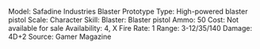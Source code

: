 Model: Safadine Industries Blaster Prototype
Type: High-powered blaster pistol
Scale: Character
Skill: Blaster: Blaster pistol
Ammo: 50
Cost: Not available for sale
Availability: 4, X
Fire Rate: 1
Range: 3-12/35/140
Damage: 4D+2
Source: Gamer Magazine